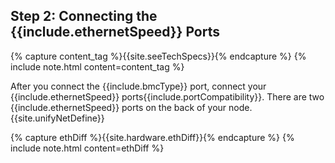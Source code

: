 ## Step 2: Connecting the {{include.ethernetSpeed}} Ports
{% capture content_tag %}{{site.seeTechSpecs}}{% endcapture %}
{% include note.html content=content_tag %}

After you connect the {{include.bmcType}} port, connect your {{include.ethernetSpeed}} ports{{include.portCompatibility}}. There are two {{include.ethernetSpeed}} ports on the back of your node. {{site.unifyNetDefine}}

{% capture ethDiff %}{{site.hardware.ethDiff}}{% endcapture %}
{% include note.html content=ethDiff %}
